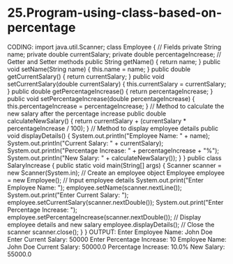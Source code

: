 # 25.Program-using-class-based-on-percentage
CODING:
import java.util.Scanner;
class Employee {
// Fields
private String name;
private double currentSalary;
private double percentageIncrease;
// Getter and Setter methods
public String getName() {
return name;
}
public void setName(String name) {
this.name = name;
}
public double getCurrentSalary() {
return currentSalary;
}
public void setCurrentSalary(double currentSalary) {
this.currentSalary = currentSalary;
}
public double getPercentageIncrease() {
return percentageIncrease;
}
public void setPercentageIncrease(double percentageIncrease) {
this.percentageIncrease = percentageIncrease;
}
// Method to calculate the new salary after the percentage increase
public double calculateNewSalary() {
return currentSalary + (currentSalary * percentageIncrease / 100);
}
// Method to display employee details
public void displayDetails() {
System.out.println("Employee Name: " + name);
System.out.println("Current Salary: " + currentSalary);
System.out.println("Percentage Increase: " + percentageIncrease + "%");
System.out.println("New Salary: " + calculateNewSalary());
}
}
public class SalaryIncrease {
public static void main(String[] args) {
Scanner scanner = new Scanner(System.in);
// Create an employee object
Employee employee = new Employee();
// Input employee details
System.out.print("Enter Employee Name: ");
employee.setName(scanner.nextLine());
System.out.print("Enter Current Salary: ");
employee.setCurrentSalary(scanner.nextDouble());
System.out.print("Enter Percentage Increase: ");
employee.setPercentageIncrease(scanner.nextDouble());
// Display employee details and new salary
employee.displayDetails();
// Close the scanner
scanner.close();
}
}
OUTPUT:
Enter Employee Name: John Doe
Enter Current Salary: 50000
Enter Percentage Increase: 10
Employee Name: John Doe
Current Salary: 50000.0
Percentage Increase: 10.0%
New Salary: 55000.0
